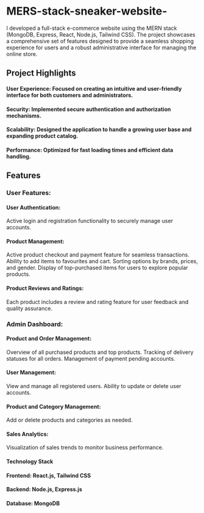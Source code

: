 # MERS-stack-sneaker-website-
I developed a full-stack e-commerce website using the MERN stack (MongoDB, Express, React, Node.js, Tailwind CSS). The project showcases a comprehensive set of features designed to provide a seamless shopping experience for users and a robust administrative interface for managing the online store.

## Project Highlights
 
 #### User Experience: Focused on creating an intuitive and user-friendly interface for both customers and administrators.
#### Security: Implemented secure authentication and authorization mechanisms.
#### Scalability: Designed the application to handle a growing user base and expanding product catalog.
#### Performance: Optimized for fast loading times and efficient data handling.

## Features
### User Features:

#### User Authentication:
Active login and registration functionality to securely manage user accounts.
#### Product Management:
Active product checkout and payment feature for seamless transactions.
Ability to add items to favourites and cart.
Sorting options by brands, prices, and gender.
Display of top-purchased items for users to explore popular products.
#### Product Reviews and Ratings:
Each product includes a review and rating feature for user feedback and quality assurance.

### Admin Dashboard:
#### Product and Order Management:
Overview of all purchased products and top products.
Tracking of delivery statuses for all orders.
Management of payment pending accounts.
#### User Management:
View and manage all registered users.
Ability to update or delete user accounts.
#### Product and Category Management:
Add or delete products and categories as needed.
#### Sales Analytics:
Visualization of sales trends to monitor business performance.
#### Technology Stack
#### Frontend: React.js, Tailwind CSS
#### Backend: Node.js, Express.js
#### Database: MongoDB
